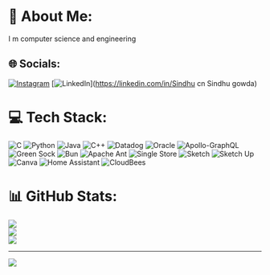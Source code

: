 # 💫 About Me:
I m  computer science and engineering<br>


## 🌐 Socials:
[![Instagram](https://img.shields.io/badge/Instagram-%23E4405F.svg?logo=Instagram&logoColor=white)](https://instagram.com/sindhugowdacn) [![LinkedIn](https://img.shields.io/badge/LinkedIn-%230077B5.svg?logo=linkedin&logoColor=white)](https://linkedin.com/in/Sindhu cn Sindhu gowda) 

# 💻 Tech Stack:
![C](https://img.shields.io/badge/c-%2300599C.svg?style=flat&logo=c&logoColor=white) ![Python](https://img.shields.io/badge/python-3670A0?style=flat&logo=python&logoColor=ffdd54) ![Java](https://img.shields.io/badge/java-%23ED8B00.svg?style=flat&logo=openjdk&logoColor=white) ![C++](https://img.shields.io/badge/c++-%2300599C.svg?style=flat&logo=c%2B%2B&logoColor=white) ![Datadog](https://img.shields.io/badge/datadog-%23632CA6.svg?style=flat&logo=datadog&logoColor=white) ![Oracle](https://img.shields.io/badge/Oracle-F80000?style=flat&logo=oracle&logoColor=white) ![Apollo-GraphQL](https://img.shields.io/badge/-ApolloGraphQL-311C87?style=flat&logo=apollo-graphql) ![Green Sock](https://img.shields.io/badge/green%20sock-88CE02?style=flat&logo=greensock&logoColor=white) ![Bun](https://img.shields.io/badge/Bun-%23000000.svg?style=flat&logo=bun&logoColor=white) ![Apache Ant](https://img.shields.io/badge/Apache%20Ant-A81C7D?style=flat&logo=Apache%20Ant&logoColor=white) ![Single Store](https://img.shields.io/badge/Single%20Store-AA00FF?style=flat&logo=singlestore&logoColor=white) ![Sketch](https://img.shields.io/badge/Sketch-FFB387?style=flat&logo=sketch&logoColor=black) ![Sketch Up](https://img.shields.io/badge/SketchUp-005F9E?style=flat&logo=sketchup&logoColor=white) ![Canva](https://img.shields.io/badge/Canva-%2300C4CC.svg?style=flat&logo=Canva&logoColor=white) ![Home Assistant](https://img.shields.io/badge/home%20assistant-%2341BDF5.svg?style=flat&logo=home-assistant&logoColor=white) ![CloudBees](https://img.shields.io/badge/CloudBees-1997B5&?logo=cloudbees&logoColor=white&style=flat)
# 📊 GitHub Stats:
![](https://github-readme-stats.vercel.app/api?username=sindhu-gowda544&theme=merko&hide_border=false&include_all_commits=false&count_private=false)<br/>
![](https://nirzak-streak-stats.vercel.app/?user=sindhu-gowda544&theme=merko&hide_border=false)<br/>
![](https://github-readme-stats.vercel.app/api/top-langs/?username=sindhu-gowda544&theme=merko&hide_border=false&include_all_commits=false&count_private=false&layout=compact)

---
[![](https://visitcount.itsvg.in/api?id=sindhu-gowda544&icon=0&color=0)](https://visitcount.itsvg.in)

<!-- Proudly created with GPRM ( https://gprm.itsvg.in ) -->

